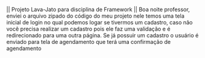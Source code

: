 || Projeto Lava-Jato para disciplina de Framework ||
Boa noite professor, enviei o arquivo zipado do código do meu projeto nele temos uma tela inicial de login no qual podemos logar se tivermos um cadastro, caso não você precisa realizar um cadastro pois ele faz uma validação e é redirecionado para uma outra página. Se já possuir um cadastro o usuário é enviado para tela de agendamento que terá uma confirmação de agendamento
